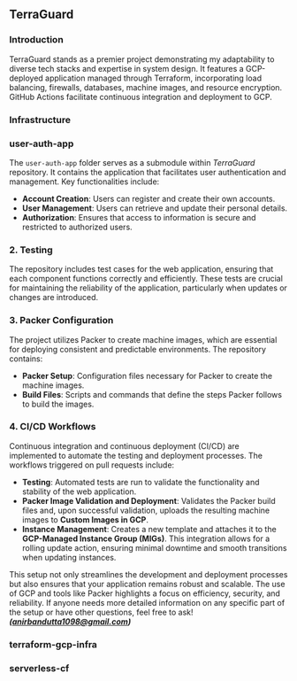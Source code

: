 ## TerraGuard

### Introduction

TerraGuard stands as a premier project demonstrating my adaptability to diverse tech stacks and expertise in system design. It features a GCP-deployed application managed through Terraform, incorporating load balancing, firewalls, databases, machine images, and resource encryption. GitHub Actions facilitate continuous integration and deployment to GCP.

### Infrastructure

### user-auth-app

The `user-auth-app` folder serves as a submodule within *TerraGuard* repository. It contains the application that facilitates user authentication and management. Key functionalities include:

- **Account Creation**: Users can register and create their own accounts.
- **User Management**: Users can retrieve and update their personal details.
- **Authorization**: Ensures that access to information is secure and restricted to authorized users.

### 2\. Testing

The repository includes test cases for the web application, ensuring that each component functions correctly and efficiently. These tests are crucial for maintaining the reliability of the application, particularly when updates or changes are introduced.

### 3\. Packer Configuration

The project utilizes Packer to create machine images, which are essential for deploying consistent and predictable environments. The repository contains:

- **Packer Setup**: Configuration files necessary for Packer to create the machine images.
- **Build Files**: Scripts and commands that define the steps Packer follows to build the images.

### 4\. CI/CD Workflows

Continuous integration and continuous deployment (CI/CD) are implemented to automate the testing and deployment processes. The workflows triggered on pull requests include:

- **Testing**: Automated tests are run to validate the functionality and stability of the web application.
- **Packer Image Validation and Deployment**: Validates the Packer build files and, upon successful validation, uploads the resulting machine images to **Custom Images in GCP**.
- **Instance Management**: Creates a new template and attaches it to the **GCP-Managed Instance Group (MIGs)**. This integration allows for a rolling update action, ensuring minimal downtime and smooth transitions when updating instances.

This setup not only streamlines the development and deployment processes but also ensures that your application remains robust and scalable. The use of GCP and tools like Packer highlights a focus on efficiency, security, and reliability. If anyone needs more detailed information on any specific part of the setup or have other questions, feel free to ask! ***(anirbandutta1098@gmail.com)***

### terraform-gcp-infra

### serverless-cf
